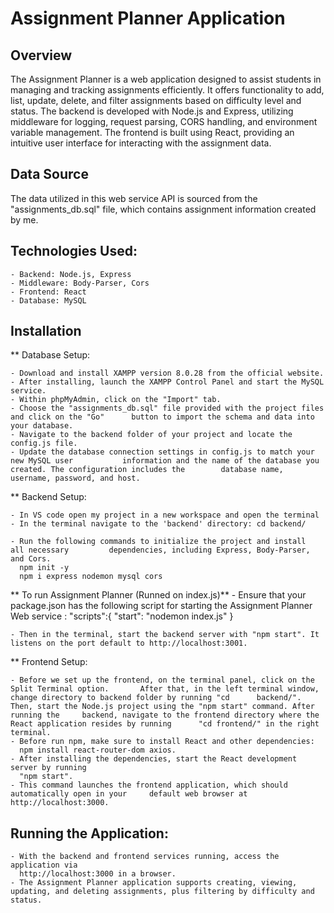 
# Assignment Planner Application

## Overview

The Assignment Planner is a web application designed to assist students in managing and tracking assignments efficiently. It offers functionality to add, list, update, delete, and filter assignments based on difficulty level and status. The backend is developed with Node.js and Express, utilizing middleware for logging, request parsing, CORS handling, and environment variable management. The frontend is built using React, providing an intuitive user interface for interacting with the assignment data.

## Data Source 
The data utilized in this web service API is sourced from the "assignments_db.sql" file, which contains assignment information created by me.

## Technologies Used:

	- Backend: Node.js, Express
	- Middleware: Body-Parser, Cors
 	- Frontend: React
	- Database: MySQL

## Installation

** Database Setup:

 	- Download and install XAMPP version 8.0.28 from the official website.
	- After installing, launch the XAMPP Control Panel and start the MySQL service.
	- Within phpMyAdmin, click on the "Import" tab.
	- Choose the "assignments_db.sql" file provided with the project files and click on the "Go" 	  button to import the schema and data into your database.
	- Navigate to the backend folder of your project and locate the config.js file.
	- Update the database connection settings in config.js to match your new MySQL user 		  information and the name of the database you created. The configuration includes the 		  database name, username, password, and host.

** Backend Setup:

	- In VS code open my project in a new workspace and open the terminal
	- In the terminal navigate to the 'backend' directory: cd backend/

	- Run the following commands to initialize the project and install  all necessary 		  dependencies, including Express, Body-Parser, and Cors.
	  npm init -y
	  npm i express nodemon mysql cors

** To run Assignment Planner (Runned on index.js)**
	- Ensure that your package.json has the following script for starting the Assignment Planner Web service :
	  "scripts":{
		"start": "nodemon index.js"
	  }

	- Then in the terminal, start the backend server with "npm start". It listens on the port default to http://localhost:3001.

** Frontend Setup:

	- Before we set up the frontend, on the terminal panel, click on the Split Terminal option. 	  After that, in the left terminal window, change directory to backend folder by running "cd   	  backend/". Then, start the Node.js project using the "npm start" command. After running the 	  backend, navigate to the frontend directory where the React application resides by running 	  "cd frontend/" in the right terminal. 
	- Before run npm, make sure to install React and other dependencies: 
	  npm install react-router-dom axios. 
	- After installing the dependencies, start the React development server by running
	  "npm start". 
	- This command launches the frontend application, which should automatically open in your 	  default web browser at http://localhost:3000. 

	
## Running the Application:

	- With the backend and frontend services running, access the application via 
	  http://localhost:3000 in a browser.
	- The Assignment Planner application supports creating, viewing, updating, and deleting assignments, plus filtering by difficulty and status.


